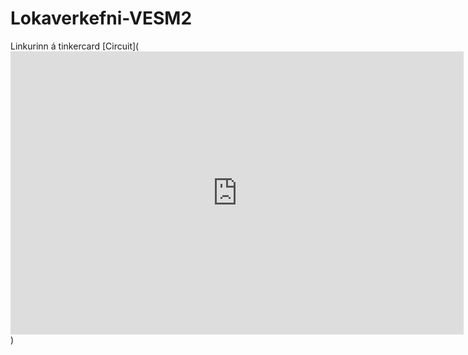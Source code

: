 # Lokaverkefni-VESM2


Linkurinn á tinkercard [Circuit](<iframe width="725" height="453" src="https://www.tinkercad.com/embed/eloDKprMF5J?editbtn=1" frameborder="0" marginwidth="0" marginheight="0" scrolling="no"></iframe>)
